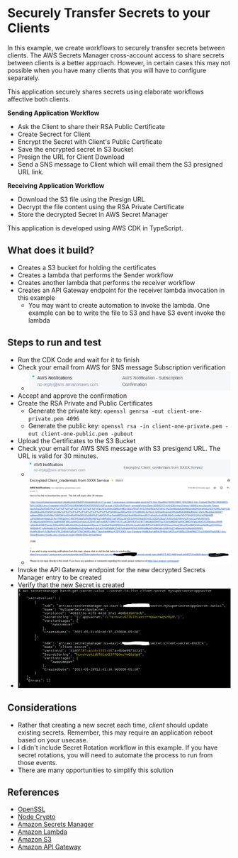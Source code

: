 # Securely Transfer Secrets to your Clients
In this example, we create workflows to securely transfer secrets between clients.  The AWS Secrets Manager cross-account access to share secrets between clients is a better approach.  However, in certain cases this may not possible when you have many clients that you will have to configure separately.  

This application securely shares secrets using elaborate workflows affective both clients.  

**Sending Application Workflow**
* Ask the Client to share their RSA Public Certificate
* Create Secrect for Client
* Encrypt the Secret with Client's Public Certificate
* Save the encrypted secret in S3 bucket
* Presign the URL for Client Download
* Send a SNS message to Client which will email them the S3 presigned URL link.

**Receiving Application Workflow**
* Download the S3 file using the Presign URL
* Decrypt the file content using the RSA Private Certificate
* Store the decrypted Secret in AWS Secret Manager

This application is developed using AWS CDK in TypeScript.

## What does it build?
* Creates a S3 bucket for holding the certificates
* Creates a lambda that performs the Sender workflow
* Creates another lambda that performs the receiver workflow
* Creates an API Gateway endpoint for the receiver lambda invocation in this example
  * You may want to create automation to invoke the lambda. One example can be to write the file to S3 and have S3 event invoke the lambda

## Steps to run and test
* Run the CDK Code and wait for it to finish
* Check your email from AWS for SNS message Subscription verification
    * ![image](sns-confirmation.PNG "Example SNS Confirmation message from AWS")
* Accept and approve the confirmation
* Create the RSA Private and Public Certificates
    * Generate the private key: `openssl genrsa -out client-one-private.pem 4096`
    * Generate the public key: `openssl rsa -in client-one-private.pem -out client-one-public.pem -pubout`
* Upload the Certificates to the S3 Bucket
* Check your email for AWS SNS message with S3 presigend URL.  The URL is valid for 30 minutes.
    * ![image](encrypted-secret-email.PNG "Example SNS Credentials email from AWS")
    * ![image](encrypted-secret-content.PNG "Example SNS Credentials message content from AWS")
* Invoke the API Gateway endpoint for the new decrypted Secrets Manager entry to be created
* Verify that the new Secret is created
* ![image](resulted-secret.PNG "Example of the two secrets")

## Considerations
* Rather that creating a new secret each time, *client* should update existing secrets.  Remember, this may require an application reboot based on your usecase.
* I didn't include Secret Rotation workflow in this example. If you have secret rotations, you will need to automate the process to run from those events.
* There are many opportunities to simplify this solution

## References
* [OpenSSL](https://www.openssl.org/)
* [Node Crypto](https://nodejs.org/api/crypto.html)
* [Amazon Secrets Manager](https://aws.amazon.com/secrets-manager/)
* [Amazon Lambda](https://aws.amazon.com/lambda/)
* [Amazon S3](https://aws.amazon.com/s3/)
* [Amazon API Gateway](https://aws.amazon.com/api-gateway/)
